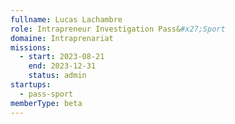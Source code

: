 ```yaml
---
fullname: Lucas Lachambre
role: Intrapreneur Investigation Pass&#x27;Sport
domaine: Intraprenariat
missions:
  - start: 2023-08-21
    end: 2023-12-31
    status: admin
startups:
  - pass-sport
memberType: beta
---
```

